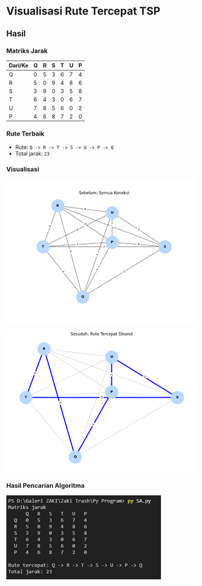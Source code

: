 # Visualisasi Rute Tercepat TSP

## Hasil

### Matriks Jarak
| Dari/Ke | Q | R | S | T | U | P |
| --- | --- | --- | --- | --- | --- | --- |
| Q | 0 | 5 | 3 | 6 | 7 | 4 |
| R | 5 | 0 | 9 | 4 | 8 | 6 |
| S | 3 | 9 | 0 | 3 | 5 | 8 |
| T | 6 | 4 | 3 | 0 | 6 | 7 |
| U | 7 | 8 | 5 | 6 | 0 | 2 |
| P | 4 | 6 | 8 | 7 | 2 | 0 |

### Rute Terbaik
- Rute: `Q -> R -> T -> S -> U -> P -> Q`
- Total jarak: `23`

### Visualisasi
![Figure 1 - Graf lengkap](Figure_1fix.png)

![Figure 2 - Rute terbaik disorot](Figure_2fix.png)

### Hasil Pencarian Algoritma
![Hasil pencarian algoritma TSP](Hasil.png)

